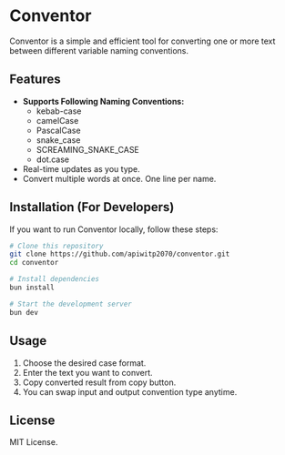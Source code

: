 # Conventor

Conventor is a simple and efficient tool for converting one or more text between different variable naming conventions.

## Features

- **Supports Following Naming Conventions:**
  - kebab-case
  - camelCase
  - PascalCase
  - snake_case
  - SCREAMING_SNAKE_CASE
  - dot.case
- Real-time updates as you type.
- Convert multiple words at once. One line per name.

## Installation (For Developers)

If you want to run Conventor locally, follow these steps:

```sh
# Clone this repository
git clone https://github.com/apiwitp2070/conventor.git
cd conventor

# Install dependencies
bun install

# Start the development server
bun dev
```

## Usage
1. Choose the desired case format.
2. Enter the text you want to convert.
3. Copy converted result from copy button.
4. You can swap input and output convention type anytime.


## License
MIT License.
